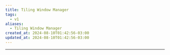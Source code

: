 ```yaml
---
title: Tiling Window Manager
tags:
  - v1
aliases:
  - Tiling Window Manager
created_at: 2024-08-10T01:42:56-03:00
updated_at: 2024-08-10T01:42:56-03:00
---
```


---

